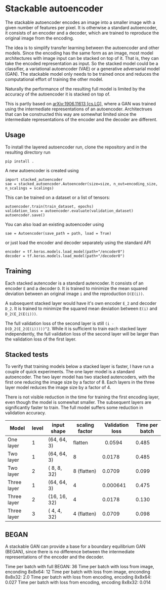 
# Stackable autoencoder

The stackable autoencoder encodes an image into a smaller image with
a given number of features per pixel. It is otherwise a standard autoencoder,
it consists of an encoder and a decoder, which are trained to reproduce the
original image from the encoding.

The idea is to simplify transfer learning between the autoencoder and other
models. Since the encoding has the same form as an image, most model
architectures with image input can be stacked on top of it. That is, they can
take the encoded representation as input. So the stacked model could be a
classifier, a variational autoencoder (VAE) or a generative adversarial model
(GAN).
The stackable model only needs to be trained once and
reduces the computational effort of training the other model.

Naturally the performance of the resulting full model is limited by the accuracy
of the autoencoder it is stacked on top of.

This is partly based on
[arXiv:1906.11613 [cs.LG]](https://arxiv.org/abs/1906.11613), where a GAN was
trained using the intermediate representations of an autoencoder.
Architectrues that can be constructed this way are somewhat limited since the
intermediate representations of the encoder and the decoder are different.

## Usage

To install the layered autoencoder run, clone the repository and in the
resulting directory run
```
pip install .
```

A new autoencoder is created using
```
import stacked_autoencoder
sae = stacked_autoencoder.Autoencoder(size=size, n_out=encoding_size, n_scalings = scalings)
```
This can be trained on a dataset or a list of tensors:
```
autoencoder.train(train_dataset, epochs)
validation_loss = autoencoder.evaluate(validation_dataset)
autoencoder.save()
```

You can also load an existing autoencoder using
```
sae = Autoencoder(save_path = path, load = True)
```
or just load the encoder and decoder separately using the standard API
```
encoder = tf.keras.models.load_model(path+"/encoder0")
decoder = tf.keras.models.load_model(path+"/decoder0")
```

## Training

Each stacked autencoder is a standard autencoder. It consists of an encoder `E`
and
a decoder `D`. It is trained to minimize the mean squared deviation between an
original image `i` and the reproduction `D(E(i))`.

A subsequent stacked layer would have it's own encoder `E_2` and decoder `D_2`.
It is trained to minimize the squared mean deviation between `E(i)` and
`D_2(E_2(E(i)))`.

The full validation loss of the second layer is still
`(i - D(D_2(E_2(E(i)))))^2`.
While it is sufficient to train each stacked layer independently, the full
validation loss of the second layer will be larger than the validation loss
of the first layer.

## Stacked tests

To verify that training models below a stacked layer is faster, I have run a
couple of quick experiments. The one layer model is a standard autoencoder. The
two layer model has two stacked autencoders, with the first one reducing the
image size by a factor of 8. Each layers in the three layer model reduces the
image size by a factor of 4.

There is not visible reduction in the time for training the first encoding
layer, even though the model is somewhat smaller. The subsequent layers are
significantly faster to train. The full model suffers some reduction in
validation accuracy.

| Model       | level| input shape  | scaling factor | Validation loss | Time per batch |
| -----       | -----| -----------  | -------------- | --------------- | -------------- |
| One layer   | 1    | (64, 64,  3) | flatten        |  0.0594         | 0.485          |
| Two layer   | 1    | (64, 64,  3) | 8              |  0.0178         | 0.485          |
| Two layer   | 2    | ( 8,  8, 32) | 8 (flatten)    |  0.0709         | 0.099          |
| Three layer | 1    | (64, 64,  3) | 4              |  0.000641       | 0.475          |
| Three layer | 2    | (16, 16, 32) | 4              |  0.0178         | 0.130          |
| Three layer | 3    | ( 4,  4, 32) | 4 (flatten)    |  0.0709         | 0.098          |

## BEGAN

A stackable GAN can provide a base for a boundary equilibrium GAN (BEGAN), since
there is no difference between the intermediate representations of the encoder
and the decoder.

Time per batch with full BEGAN: 36
Time per batch with loss from image, enconding 8x8x64: 12
Time per batch with loss from image, enconding 8x8x32: 2.0
Time per batch with loss from encoding, encoding 8x8x64: 0.027
Time per batch with loss from encoding, encoding 8x8x32: 0.014
